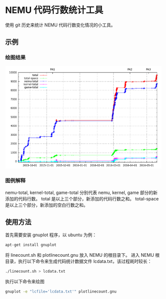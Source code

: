 # NEMU 代码行数统计工具
使用 git 历史来统计 NEMU 代码行数变化情况的小工具。

## 示例
### 绘图结果
![example](/example.png)

### 图例解释
nemu-total, kernel-total, game-total 分别代表 nemu, kernel, game 部分的新添加的代码行数。
total 是以上三个部分，新添加的代码行数之和。
total-space 是以上三个部分，新添加的空白行数之和。

## 使用方法
首先需要安装 gnuplot 程序，以 ubuntu 为例：
```sh
apt-get install gnuplot
```
将 linecount.sh 和 plotlinecount.gnu 放入 NEMU 的根目录下。
进入 NEMU 根目录，执行以下命令来生成代码统计数据文件 lcdata.txt，该过程耗时较长：
```sh
./linecount.sh > lcdata.txt
```
执行以下命令来绘图
```sh
gnuplot -e "lcfile='lcdata.txt'" plotlinecount.gnu 
```

